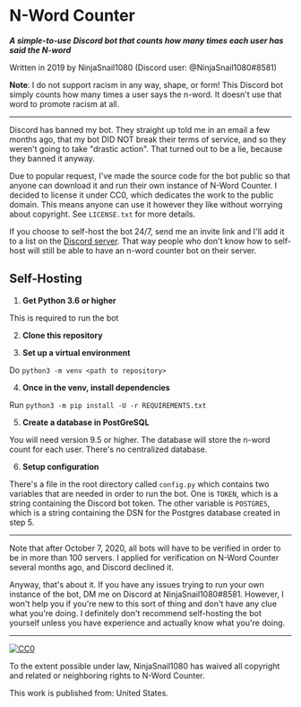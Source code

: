 # N-Word Counter

***A simple-to-use Discord bot that counts how many times each user has said the N-word***

Written in 2019 by NinjaSnail1080 (Discord user: @NinjaSnail1080#8581)

**Note**: I do not support racism in any way, shape, or form! This Discord bot simply counts how many times a user says the n-word. It doesn't use that word to promote racism at all.

---

Discord has banned my bot. They straight up told me in an email a few months ago, that my bot DID NOT break their terms of service, and so they weren't going to take "drastic action". That turned out to be a lie, because they banned it anyway.

Due to popular request, I've made the source code for the bot public so that anyone can download it and run their own instance of N-Word Counter. I decided to license it under CC0, which dedicates the work to the public domain. This means anyone can use it however they like without worrying about copyright. See `LICENSE.txt` for more details.

If you choose to self-host the bot 24/7, send me an invite link and I'll add it to a list on the [Discord server](https://discord.gg/khGGxxj). That way people who don't know how to self-host will still be able to have an n-word counter bot on their server.

## Self-Hosting

1. **Get Python 3.6 or higher**

This is required to run the bot

2. **Clone this repository**

3. **Set up a virtual environment**

Do `python3 -m venv <path to repository>`

4. **Once in the venv, install dependencies**

Run `python3 -m pip install -U -r REQUIREMENTS.txt`

5. **Create a database in PostGreSQL**

You will need version 9.5 or higher. The database will store the n-word count for each user. There's no centralized database.

6. **Setup configuration**

There's a file in the root directory called `config.py` which contains two variables that are needed in order to run the bot. One is `TOKEN`, which is a string containing the Discord bot token. The other variable is `POSTGRES`, which is a string containing the DSN for the Postgres database created in step 5.

---

Note that after October 7, 2020, all bots will have to be verified in order to be in more than 100 servers. I applied for verification on N-Word Counter several months ago, and Discord declined it.

Anyway, that's about it. If you have any issues trying to run your own instance of the bot, DM me on Discord at NinjaSnail1080#8581. However, I won't help you if you're new to this sort of thing and don't have any clue what you're doing. I definitely don't recommend self-hosting the bot yourself unless you have experience and actually know what you're doing.

---

[![CC0](https://licensebuttons.net/p/zero/1.0/88x31.png)](http://creativecommons.org/publicdomain/zero/1.0/)

To the extent possible under law, NinjaSnail1080 has waived all copyright and related or neighboring rights to N-Word Counter.

This work is published from: United States.